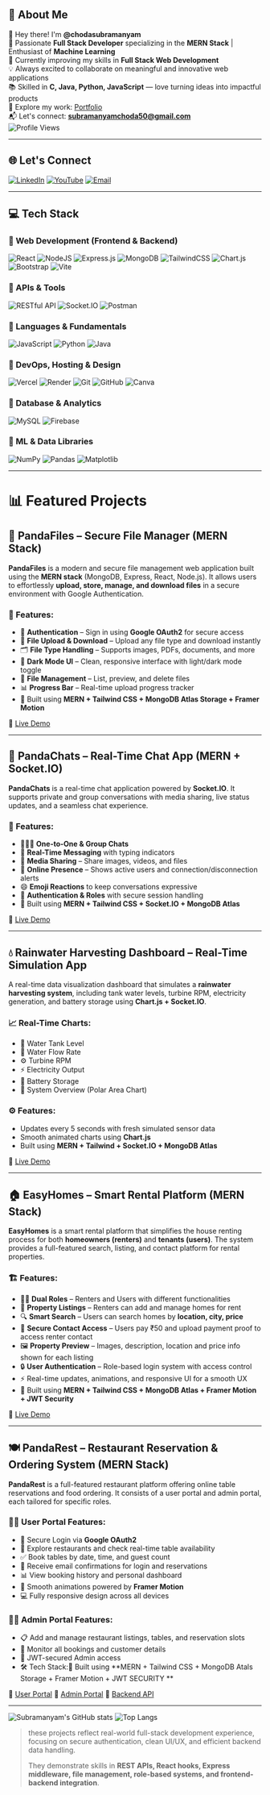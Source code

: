 ## 💫 About Me

👋 Hey there! I'm **@chodasubramanyam**  
🎯 Passionate **Full Stack Developer** specializing in the **MERN Stack** | Enthusiast of **Machine Learning**  
🌱 Currently improving my skills in **Full Stack Web Development**  
💡 Always excited to collaborate on meaningful and innovative web applications  
📚 Skilled in **C, Java, Python, JavaScript** — love turning ideas into impactful products  
🚀 Explore my work: [Portfolio](https://subramanyamchoda.vercel.app/)  
📬 Let's connect: **subramanyamchoda50@gmail.com**  
![Profile Views](https://komarev.com/ghpvc/?username=subramanyamchoda&style=flat-square)

---

## 🌐 Let's Connect

[![LinkedIn](https://img.shields.io/badge/LinkedIn-%230077B5.svg?logo=linkedin&logoColor=white)](https://linkedin.com/in/subramanyam-choda-29238a305)
[![YouTube](https://img.shields.io/badge/YouTube-%23FF0000.svg?logo=YouTube&logoColor=white)](https://youtube.com/@pandastacktelugu)
[![Email](https://img.shields.io/badge/Email-D14836?logo=gmail&logoColor=white)](mailto:subramanyamchoda50@gmail.com)

---

## 💻 Tech Stack

### 🔹 Web Development (Frontend & Backend)
![React](https://img.shields.io/badge/react-%2320232a.svg?style=for-the-badge&logo=react&logoColor=%2361DAFB)
![NodeJS](https://img.shields.io/badge/node.js-6DA55F?style=for-the-badge&logo=node.js&logoColor=white)
![Express.js](https://img.shields.io/badge/express.js-%23404d59.svg?style=for-the-badge&logo=express&logoColor=%2361DAFB)
![MongoDB](https://img.shields.io/badge/MongoDB-%234ea94b.svg?style=for-the-badge&logo=mongodb&logoColor=white)
![TailwindCSS](https://img.shields.io/badge/tailwindcss-%2338B2AC.svg?style=for-the-badge&logo=tailwind-css&logoColor=white)
![Chart.js](https://img.shields.io/badge/Chart.js-FF6384?style=for-the-badge&logo=chartdotjs&logoColor=white)
![Bootstrap](https://img.shields.io/badge/bootstrap-%238511FA.svg?style=for-the-badge&logo=bootstrap&logoColor=white)
![Vite](https://img.shields.io/badge/vite-%23646CFF.svg?style=for-the-badge&logo=vite&logoColor=white)

### 🔹 APIs & Tools
![RESTful API](https://img.shields.io/badge/RESTful_API-FF6F00?style=for-the-badge&logo=api&logoColor=white)
![Socket.IO](https://img.shields.io/badge/Socket.IO-010101?style=for-the-badge&logo=socket.io&logoColor=white)
![Postman](https://img.shields.io/badge/Postman-FF6C37?style=for-the-badge&logo=postman&logoColor=white)

### 🔹 Languages & Fundamentals
![JavaScript](https://img.shields.io/badge/javascript-%23323330.svg?style=for-the-badge&logo=javascript&logoColor=%23F7DF1E)
![Python](https://img.shields.io/badge/python-3670A0?style=for-the-badge&logo=python&logoColor=ffdd54)
![Java](https://img.shields.io/badge/java-%23ED8B00.svg?style=for-the-badge&logo=openjdk&logoColor=white)

### 🔹 DevOps, Hosting & Design
![Vercel](https://img.shields.io/badge/vercel-%23000000.svg?style=for-the-badge&logo=vercel&logoColor=white)
![Render](https://img.shields.io/badge/Render-46E3B7.svg?style=for-the-badge&logo=render&logoColor=white)
![Git](https://img.shields.io/badge/git-%23F05033.svg?style=for-the-badge&logo=git&logoColor=white)
![GitHub](https://img.shields.io/badge/github-%23121011.svg?style=for-the-badge&logo=github&logoColor=white)
![Canva](https://img.shields.io/badge/Canva-%2300C4CC.svg?style=for-the-badge&logo=Canva&logoColor=white)

### 🔹 Database & Analytics
![MySQL](https://img.shields.io/badge/mysql-4479A1.svg?style=for-the-badge&logo=mysql&logoColor=white)
![Firebase](https://img.shields.io/badge/firebase-%23039BE5.svg?style=for-the-badge&logo=firebase)

### 🔹 ML & Data Libraries
![NumPy](https://img.shields.io/badge/numpy-%23013243.svg?style=for-the-badge&logo=numpy&logoColor=white)
![Pandas](https://img.shields.io/badge/pandas-%23150458.svg?style=for-the-badge&logo=pandas&logoColor=white)
![Matplotlib](https://img.shields.io/badge/Matplotlib-%23ffffff.svg?style=for-the-badge&logo=Matplotlib&logoColor=black)

---
# 📊  Featured Projects

## 🐼 PandaFiles – Secure File Manager (MERN Stack)

**PandaFiles** is a modern and secure file management web application built using the **MERN stack** (MongoDB, Express, React, Node.js). It allows users to effortlessly **upload, store, manage, and download files** in a secure environment with Google Authentication.

### 🚀 Features:

* 🔐 **Authentication** – Sign in using **Google OAuth2** for secure access
* 📁 **File Upload & Download** – Upload any file type and download instantly
* 🗂️ **File Type Handling** – Supports images, PDFs, documents, and more
* 🌙 **Dark Mode UI** – Clean, responsive interface with light/dark mode toggle
* 💾 **File Management** – List, preview, and delete files
* 📊 **Progress Bar** – Real-time upload progress tracker
* 🧩 Built using **MERN + Tailwind CSS + MongoDB Atlas Storage + Framer Motion**

🔗 [Live Demo](https://pandafiles.vercel.app/)

---

## 💬 PandaChats – Real-Time Chat App (MERN + Socket.IO)

**PandaChats** is a real-time chat application powered by **Socket.IO**. It supports private and group conversations with media sharing, live status updates, and a seamless chat experience.

### 🧩 Features:

* 🧑‍🤝‍🧑 **One-to-One & Group Chats**
* 💬 **Real-Time Messaging** with typing indicators
* 📂 **Media Sharing** – Share images, videos, and files
* 👀 **Online Presence** – Shows active users and connection/disconnection alerts
* 😄 **Emoji Reactions** to keep conversations expressive
* 🔐 **Authentication & Roles** with secure session handling
* 🧩 Built using **MERN + Tailwind CSS + Socket.IO + MongoDB Atlas**

🔗 [Live Demo](https://pandachats.vercel.app/)

---

## 💧 Rainwater Harvesting Dashboard – Real-Time Simulation App

A real-time data visualization dashboard that simulates a **rainwater harvesting system**, including tank water levels, turbine RPM, electricity generation, and battery storage using **Chart.js + Socket.IO**.

### 📈 Real-Time Charts:

* 🚰 Water Tank Level
* 🌊 Water Flow Rate
* ⚙️ Turbine RPM
* ⚡ Electricity Output
* 🔋 Battery Storage
* 🧭 System Overview (Polar Area Chart)

### ⚙️ Features:

* Updates every 5 seconds with fresh simulated sensor data
* Smooth animated charts using **Chart.js**
* Built using **MERN + Tailwind + Socket.IO + MongoDB Atlas**

🔗 [Live Demo](https://pandarainwaterharvesting.vercel.app/)

---

## 🏠 EasyHomes – Smart Rental Platform (MERN Stack)

**EasyHomes** is a smart rental platform that simplifies the house renting process for both **homeowners (renters)** and **tenants (users)**. The system provides a full-featured search, listing, and contact platform for rental properties.

### 🏗️ Features:

* 🧑‍💼 **Dual Roles** – Renters and Users with different functionalities
* 🏡 **Property Listings** – Renters can add and manage homes for rent
* 🔍 **Smart Search** – Users can search homes by **location, city, price**
* 💬 **Secure Contact Access** – Users pay ₹50 and upload payment proof to access renter contact
* 🖼️ **Property Preview** – Images, description, location and price info shown for each listing
* 🔒 **User Authentication** – Role-based login system with access control
* ⚡ Real-time updates, animations, and responsive UI for a smooth UX
* 🧩 Built using **MERN + Tailwind CSS + MongoDB Atlas + Framer Motion + JWT Security**

🔗 [Live Demo](https://easyhomes7.vercel.app/)

---

## 🍽️ PandaRest – Restaurant Reservation & Ordering System (MERN Stack)

**PandaRest** is a full-featured restaurant platform offering online table reservations and food ordering. It consists of a user portal and admin portal, each tailored for specific roles.

### 🧑‍🍳 User Portal Features:

* 🔐 Secure Login via **Google OAuth2**
* 📅 Explore restaurants and check real-time table availability
* ✅ Book tables by date, time, and guest count
* 📨 Receive email confirmations for login and reservations
* 📊 View booking history and personal dashboard
* 🎨 Smooth animations powered by **Framer Motion**
* 💻 Fully responsive design across all devices

### 👨‍🍳 Admin Portal Features:

* 📋 Add and manage restaurant listings, tables, and reservation slots
* 🧾 Monitor all bookings and customer details
* 🔐 JWT-secured Admin access
* 🛠 Tech Stack:🧩 Built using **MERN + Tailwind CSS + MongoDB Atals Storage + Framer Motion + JWT SECURITY **

🔗 [User Portal](https://pandarestaurantsuser.vercel.app/)
🔗 [Admin Portal](https://pandarestaurantsadder.vercel.app/)
🔗 [Backend API](https://panda-rest-server.onrender.com/)


---
![Subramanyam's GitHub stats](https://github-readme-stats.vercel.app/api?username=subramanyamchoda&theme=tokyonight)
![Top Langs](https://github-readme-stats.vercel.app/api/top-langs/?username=subramanyamchoda&layout=compact&theme=tokyonight)

> these projects reflect real-world full-stack development experience, focusing on secure authentication, clean UI/UX, and efficient backend data handling.
>  
> They demonstrate skills in **REST APIs, React hooks, Express middleware, file management, role-based systems, and frontend-backend integration**.



<!-- Proudly created with GPRM ( https://gprm.itsvg.in ) -->

